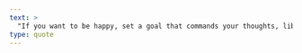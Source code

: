 ```yaml
---
text: >
  "If you want to be happy, set a goal that commands your thoughts, liberates your energy, and inspires your hopes." - Andrew Carnegie
type: quote
---
```


